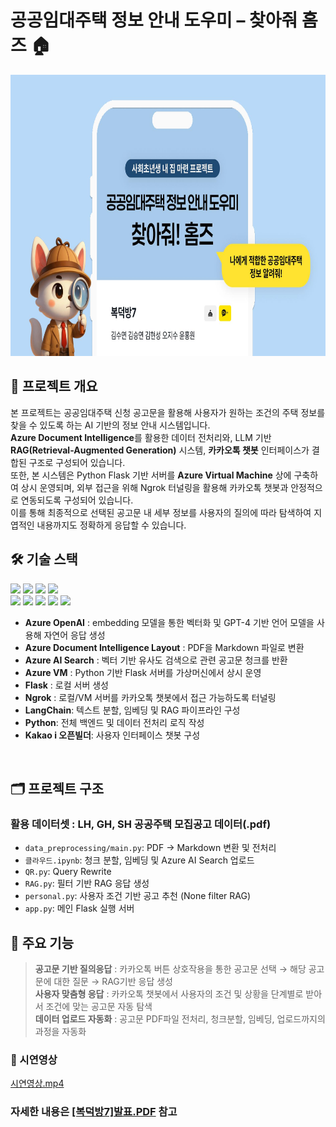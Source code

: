# 공공임대주택 정보 안내 도우미 – 찾아줘 홈즈 🏠
<img src="/홈즈.png" width="800" height="450">

## 📌 프로젝트 개요
본 프로젝트는 공공임대주택 신청 공고문을 활용해 사용자가 원하는 조건의 주택 정보를 찾을 수 있도록 하는 AI 기반의 정보 안내 시스템입니다.<br/>
**Azure Document Intelligence**를 활용한 데이터 전처리와, LLM 기반 **RAG(Retrieval-Augmented Generation)** 시스템, **카카오톡 챗봇** 인터페이스가 결합된 구조로 구성되어 있습니다.<br/>
또한, 본 시스템은 Python Flask 기반 서버를 **Azure Virtual Machine** 상에 구축하여 상시 운영되며, 외부 접근을 위해 Ngrok 터널링을 활용해 카카오톡 챗봇과 안정적으로 연동되도록 구성되어 있습니다.<br/>
이를 통해 최종적으로 선택된 공고문 내 세부 정보를 사용자의 질의에 따라 탐색하여 지엽적인 내용까지도 정확하게 응답할 수 있습니다.<br/>

## 🛠️ 기술 스택
<img src="https://img.shields.io/badge/Azure OpenAI-3050FF?style=flat-square&logo=OpenAI&logoColor=white"/> <img src="https://img.shields.io/badge/Azure Document Intelligence-3050FF?style=flat-square&logo=&logoColor=white"/> <img src="https://img.shields.io/badge/Azure AI Search-3050FF?style=flat-square&logo=&logoColor=white"/> <img src="https://img.shields.io/badge/Azure Virtual Machine-3050FF?style=flat-square&logo=&logoColor=white"/><br/>
<img src="https://img.shields.io/badge/flask-000000?style=flat-square&logo=flask&logoColor=white"/> <img src="https://img.shields.io/badge/LangChain-1C3C3C?style=flat-square&logo=langchain&logoColor=white"/> <img src="https://img.shields.io/badge/ngrok-1F1E37?style=flat-square&logo=ngrok&logoColor=white"/> <img src="https://img.shields.io/badge/Python-3776AB?style=flat-square&logo=Python&logoColor=white"/> <img src="https://img.shields.io/badge/Kakaotalk-FFCD00?style=flat-square&logo=kakaotalk&logoColor=white"/>

- **Azure OpenAI** : embedding 모델을 통한 벡터화 및 GPT-4 기반 언어 모델을 사용해 자연어 응답 생성
- **Azure Document Intelligence Layout** : PDF을 Markdown 파일로 변환
- **Azure AI Search** : 벡터 기반 유사도 검색으로 관련 공고문 청크를 반환
- **Azure VM** : Python 기반 Flask 서버를 가상머신에서 상시 운영
- **Flask** : 로컬 서버 생성
- **Ngrok** : 로컬/VM 서버를 카카오톡 챗봇에서 접근 가능하도록 터널링
- **LangChain**: 텍스트 분할, 임베딩 및 RAG 파이프라인 구성
- **Python**: 전체 백엔드 및 데이터 전처리 로직 작성
- **Kakao i 오픈빌더**: 사용자 인터페이스 챗봇 구성
<br/>

## 🗂️ 프로젝트 구조
### 활용 데이터셋 : LH, GH, SH 공공주택 모집공고 데이터(.pdf)
- `data_preprocessing/main.py`: PDF → Markdown 변환 및 전처리
- `클라우드.ipynb`: 청크 분할, 임베딩 및 Azure AI Search 업로드
- `QR.py`: Query Rewrite
- `RAG.py`: 필터 기반 RAG 응답 생성
- `personal.py`: 사용자 조건 기반 공고 추천 (None filter RAG)
- `app.py`: 메인 Flask 실행 서버

## 🎯 주요 기능

> **공고문 기반 질의응답** : 카카오톡 버튼 상호작용을 통한 공고문 선택 → 해당 공고문에 대한 질문 → RAG기반 응답 생성<br/>
> **사용자 맞춤형 응답** : 카카오톡 챗봇에서 사용자의 조건 및 상황을 단계별로 받아서 조건에 맞는 공고문 자동 탐색<br/>
> **데이터 업로드 자동화** : 공고문 PDF파일 전처리, 청크분할, 임베딩, 업로드까지의 과정을 자동화<br/>

### 🎥 시연영상 
[시연영상.mp4](https://github.com/hongwon1031/MS_AI_project_2/blob/main/%EC%8B%9C%EC%97%B0%EC%98%81%EC%83%81.mp4)
### 자세한 내용은 [[복덕방7]발표.PDF](https://github.com/hongwon1031/MS_AI_project_2/blob/main/%5B%EB%B3%B5%EB%8D%95%EB%B0%A97%5D%EB%B0%9C%ED%91%9C.pdf) 참고
